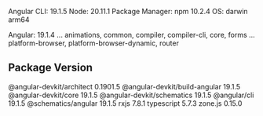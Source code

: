 Angular CLI: 19.1.5
Node: 20.11.1
Package Manager: npm 10.2.4
OS: darwin arm64

Angular: 19.1.4
... animations, common, compiler, compiler-cli, core, forms
... platform-browser, platform-browser-dynamic, router

Package                         Version
---------------------------------------------------------
@angular-devkit/architect       0.1901.5
@angular-devkit/build-angular   19.1.5
@angular-devkit/core            19.1.5
@angular-devkit/schematics      19.1.5
@angular/cli                    19.1.5
@schematics/angular             19.1.5
rxjs                            7.8.1
typescript                      5.7.3
zone.js                         0.15.0
